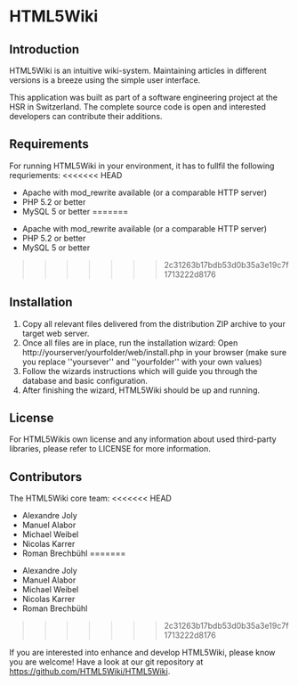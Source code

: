 HTML5Wiki
=========

Introduction
------------
HTML5Wiki is an intuitive wiki-system. Maintaining articles in different versions is a breeze using the simple user interface.

This application was built as part of a software engineering project at the HSR in Switzerland. The complete source code is open and interested developers can contribute their additions.


Requirements
------------
For running HTML5Wiki in your environment, it has to fullfil the following requriements:
<<<<<<< HEAD

- Apache with mod_rewrite available (or a comparable HTTP server)
- PHP 5.2 or better
- MySQL 5 or better
=======
* Apache with mod_rewrite available (or a comparable HTTP server)
* PHP 5.2 or better
* MySQL 5 or better
>>>>>>> 2c31263b17bdb53d0b35a3e19c7f1713222d8176


Installation
------------
1. Copy all relevant files delivered from the distribution ZIP archive to your target web server.
2. Once all files are in place, run the installation wizard: Open http://yourserver/yourfolder/web/install.php in your browser (make sure you replace ''yoursever'' and ''yourfolder'' with your own values)
3. Follow the wizards instructions which will guide you through the database and basic configuration.
4. After finishing the wizard, HTML5Wiki should be up and running.

License
-------
For HTML5Wikis own license and any information about used third-party libraries, please refer to LICENSE for more information.


Contributors
------------
The HTML5Wiki core team:
<<<<<<< HEAD

- Alexandre Joly
- Manuel Alabor
- Michael Weibel
- Nicolas Karrer
- Roman Brechbühl
=======
* Alexandre Joly
* Manuel Alabor
* Michael Weibel
* Nicolas Karrer
* Roman Brechbühl
>>>>>>> 2c31263b17bdb53d0b35a3e19c7f1713222d8176

If you are interested into enhance and develop HTML5Wiki, please know you are welcome! Have a look at our git repository at https://github.com/HTML5Wiki/HTML5Wiki.